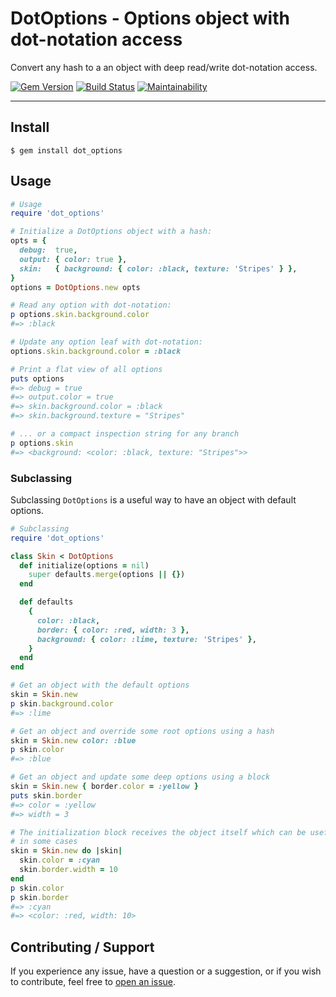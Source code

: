 # DotOptions - Options object with dot-notation access

Convert any hash to a an object with deep read/write dot-notation access.

[![Gem Version](https://badge.fury.io/rb/dot_options.svg)](https://badge.fury.io/rb/dot_options)
[![Build Status](https://github.com/DannyBen/dot_options/workflows/Test/badge.svg)](https://github.com/DannyBen/dot_options/actions?query=workflow%3ATest)
[![Maintainability](https://api.codeclimate.com/v1/badges/9506098f88fd04fdefae/maintainability)](https://codeclimate.com/github/DannyBen/dot_options/maintainability)

---

## Install

```
$ gem install dot_options
```

## Usage

```ruby
# Usage
require 'dot_options'

# Initialize a DotOptions object with a hash:
opts = {
  debug:  true,
  output: { color: true },
  skin:   { background: { color: :black, texture: 'Stripes' } },
}
options = DotOptions.new opts

# Read any option with dot-notation:
p options.skin.background.color
#=> :black

# Update any option leaf with dot-notation:
options.skin.background.color = :black

# Print a flat view of all options
puts options
#=> debug = true
#=> output.color = true
#=> skin.background.color = :black
#=> skin.background.texture = "Stripes"

# ... or a compact inspection string for any branch
p options.skin
#=> <background: <color: :black, texture: "Stripes">>
```

### Subclassing

Subclassing `DotOptions` is a useful way to have an object with default options.

```ruby
# Subclassing
require 'dot_options'

class Skin < DotOptions
  def initialize(options = nil)
    super defaults.merge(options || {})
  end

  def defaults
    {
      color: :black,
      border: { color: :red, width: 3 },
      background: { color: :lime, texture: 'Stripes' },
    }
  end
end

# Get an object with the default options
skin = Skin.new 
p skin.background.color
#=> :lime

# Get an object and override some root options using a hash
skin = Skin.new color: :blue
p skin.color
#=> :blue

# Get an object and update some deep options using a block
skin = Skin.new { border.color = :yellow }
puts skin.border
#=> color = :yellow
#=> width = 3

# The initialization block receives the object itself which can be useful
# in some cases
skin = Skin.new do |skin|
  skin.color = :cyan
  skin.border.width = 10
end
p skin.color
p skin.border
#=> :cyan
#=> <color: :red, width: 10>
```

## Contributing / Support

If you experience any issue, have a question or a suggestion, or if you wish
to contribute, feel free to [open an issue][issues].


[issues]: https://github.com/DannyBen/dot_options/issues
